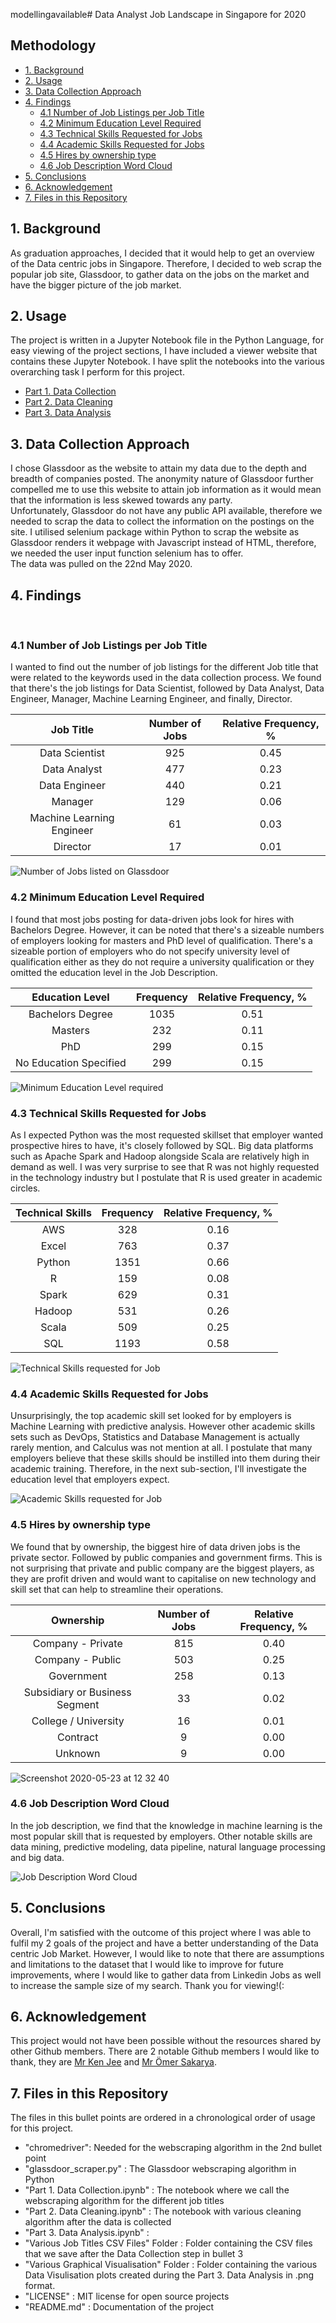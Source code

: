 modellingavailable# Data Analyst Job Landscape in Singapore for 2020

## Methodology
* [1. Background](#point_1)
* [2. Usage](#point_2)
* [3. Data Collection Approach](#point_3)
* [4. Findings](#point_4)
  * [4.1 Number of Job Listings per Job Title](#point_4_1)
  * [4.2 Minimum Education Level Required](#point_4_2)
  * [4.3 Technical Skills Requested for Jobs](#point_4_3)
  * [4.4 Academic Skills Requested for Jobs](#point_4_4)
  * [4.5 Hires by ownership type](#point_4_5)
  * [4.6 Job Description Word Cloud](#point_4_6)
* [5. Conclusions](#point_5)
* [6. Acknowledgement](#point_6)
* [7. Files in this Repository](#point_7)


<a id="point_1"></a>
## 1. Background
As graduation approaches, I decided that it would help to get an overview of the Data centric jobs in Singapore. Therefore, I decided to web scrap the popular job site, Glassdoor, to gather data on the jobs on the market and have the bigger picture of the job market.


<a id="point_2"></a>
## 2. Usage
The project is written in a Jupyter Notebook file in the Python Language, for easy viewing of the project sections, I have included a viewer website that contains these Jupyter Notebook. I have split the notebooks into the various overarching task I perform for this project.
* [Part 1. Data Collection](https://nbviewer.jupyter.org/github/jamesgsw/Data-Analyst-Job-Landscape-in-2020/blob/master/Part%201.%20Data%20Collection.ipynb)
* [Part 2. Data Cleaning](https://nbviewer.jupyter.org/github/jamesgsw/Data-Analyst-Job-Landscape-in-2020/blob/master/Part%202.%20Data%20Cleaning.ipynb)
* [Part 3. Data Analysis](https://nbviewer.jupyter.org/github/jamesgsw/Exploring-the-Big-Data-and-Analytics-Job-Market-in-Singapore-2020/blob/master/Part%203.%20Data%20Analysis.ipynb)


<a id="point_3"></a>
## 3. Data Collection Approach
I chose Glassdoor as the website to attain my data due to the depth and breadth of companies posted. The anonymity nature of Glassdoor further compelled me to use this website to attain job information as it would mean that the information is less skewed towards any party.
<br> Unfortunately, Glassdoor do not have any public API available, therefore we needed to scrap the data to collect the information on the postings on the site. I utilised selenium package within Python to scrap the website as Glassdoor renders it webpage with Javascript instead of HTML, therefore, we needed the user input function selenium has to offer.
<br> The data was pulled on the 22nd May 2020.


<a id="point_4"></a>
## 4. Findings
<br>

<a id="point_4_1"></a>
<h3> 4.1 Number of Job Listings per Job Title </h3>
I wanted to find out the number of job listings for the different Job title that were related to the keywords used in the data collection process. We found that there's the job listings for Data Scientist, followed by Data Analyst, Data Engineer, Manager, Machine Learning Engineer, and finally, Director.

| Job Title	| Number of Jobs |	Relative Frequency, % |
| :---: | :---: | :---: |
| Data Scientist	| 925	| 0.45 |
| Data Analyst	| 477	| 0.23 |
| Data Engineer	| 440	| 0.21 |
| Manager	| 129	| 0.06 |
| Machine Learning Engineer	| 61	| 0.03 |
| Director	| 17 |	0.01 |

![Number of Jobs listed on Glassdoor](https://user-images.githubusercontent.com/36501392/84592079-6f4dd580-ae75-11ea-8235-83ef6543ef2e.png)

<a id="point_4_2"></a>
<h3> 4.2 Minimum Education Level Required </h3>
I found that most jobs posting for data-driven jobs look for hires with Bachelors Degree. However, it can be noted that there's a sizeable numbers of employers looking for masters and PhD level of qualification. There's a sizeable portion of employers who do not specify university level of qualification either as they do not require a university qualification or they omitted the education level in the Job Description.

|Education Level |	Frequency	| Relative Frequency, % |
| :---: | :---: | :---:|
|Bachelors Degree	| 1035 |	0.51 |
|Masters	| 232	| 0.11 |
|PhD	| 299	| 0.15 |
|No Education Specified	| 299	| 0.15 |

![Minimum Education Level required](https://user-images.githubusercontent.com/36501392/82721446-bf5ecf80-9cef-11ea-9f57-d48ad5d65426.png)

<a id="point_4_3"></a>
<h3> 4.3 Technical Skills Requested for Jobs </h3>
As I expected Python was the most requested skillset that employer wanted prospective hires to have, it's closely followed by SQL. Big data platforms such as Apache Spark and Hadoop alongside Scala are relatively high in demand as well.
I was very surprise to see that R was not highly requested in the technology industry but I postulate that R is used greater in academic circles.

| Technical Skills |	Frequency	| Relative Frequency, % |
| :---: | :---: | :---:|
| AWS	| 328	| 0.16 |
| Excel	| 763	| 0.37 |
| Python | 1351	| 0.66 |
| R	| 159	| 0.08 |
| Spark	| 629	| 0.31 |
| Hadoop | 531	| 0.26 |
| Scala	| 509	| 0.25 |
| SQL	| 1193	| 0.58 |

![Technical Skills requested for Job](https://user-images.githubusercontent.com/36501392/82721458-cd145500-9cef-11ea-80fe-48f0f39d6865.png)

<a id="point_4_4"></a>
<h3> 4.4 Academic Skills Requested for Jobs </h3>
Unsurprisingly, the top academic skill set looked for by employers is Machine Learning with predictive analysis. However other academic skills sets such as DevOps, Statistics and Database Management is actually rarely mention, and Calculus was not mention at all.
I postulate that many employers believe that these skills should be instilled into them during their academic training. Therefore, in the next sub-section, I'll investigate the education level that employers expect.

![Academic Skills requested for Job](https://user-images.githubusercontent.com/36501392/82721464-d3a2cc80-9cef-11ea-8ca8-1f0f14cb75db.png)

<a id="point_4_5"></a>
<h3> 4.5 Hires by ownership type </h3>
We found that by ownership, the biggest hire of data driven jobs is the private sector. Followed by public companies and government firms. This is not surprising that private and public company are the biggest players, as they are profit driven and would want to capitalise on new technology and skill set that can help to streamline their operations.

| Ownership	| Number of Jobs	| Relative Frequency, % |
| :---: | :---: | :---: |
| Company - Private |	815	| 0.40 |
| Company - Public	| 503	| 0.25 |
| Government	| 258	| 0.13 |
|Subsidiary or Business Segment	| 33	| 0.02 |
| College / University	| 16	| 0.01 |
| Contract	| 9	| 0.00 |
| Unknown	| 9	| 0.00 |

![Screenshot 2020-05-23 at 12 32 40](https://user-images.githubusercontent.com/36501392/82721645-8de70380-9cf1-11ea-9747-a1f81a8023db.png)


<a id="point_4_6"></a>
<h3> 4.6 Job Description Word Cloud </h3>
In the job description, we find that the knowledge in machine learning is the most popular skill that is requested by employers. Other notable skills are data mining, predictive modeling, data pipeline, natural language processing and big data.

![Job Description Word Cloud](https://user-images.githubusercontent.com/36501392/82721433-a9e9a580-9cef-11ea-86df-defbd17b1b34.png)


<a id="point_5"></a>
## 5. Conclusions
Overall, I'm satisfied with the outcome of this project where I was able to fulfil my 2 goals of the project and have a better understanding of the Data centric Job Market. However, I would like to note that there are assumptions and limitations to the dataset that I would like to improve for future improvements, where I would like to gather data from Linkedin Jobs as well to increase the sample size of my search.
Thank you for viewing!(:


<a id="point_6"></a>
## 6. Acknowledgement
This project would not have been possible without the resources shared by other Github members. There are 2 notable Github members I would like to thank, they are [Mr Ken Jee](https://github.com/PlayingNumbers) and [Mr Ömer Sakarya](https://github.com/arapfaik).


<a id="point_7"></a>
## 7. Files in this Repository
The files in this bullet points are ordered in a chronological order of usage for this project.
* "chromedriver": Needed for the webscraping algorithm in the 2nd bullet point
* "glassdoor_scraper.py" : The Glassdoor webscraping algorithm in Python
* "Part 1. Data Collection.ipynb" : The notebook where we call the webscraping algorithm for the different job titles
* "Part 2. Data Cleaning.ipynb" : The notebook with various cleaning algorithm after the data is collected
* "Part 3. Data Analysis.ipynb" :
* "Various Job Titles CSV Files" Folder : Folder containing the CSV files that we save after the Data Collection step in bullet 3
* "Various Graphical Visualisation" Folder : Folder containing the various Data Visulisation plots created during the Part 3. Data Analysis in .png format.
* "LICENSE" : MIT license for open source projects
* "README.md" : Documentation of the project
